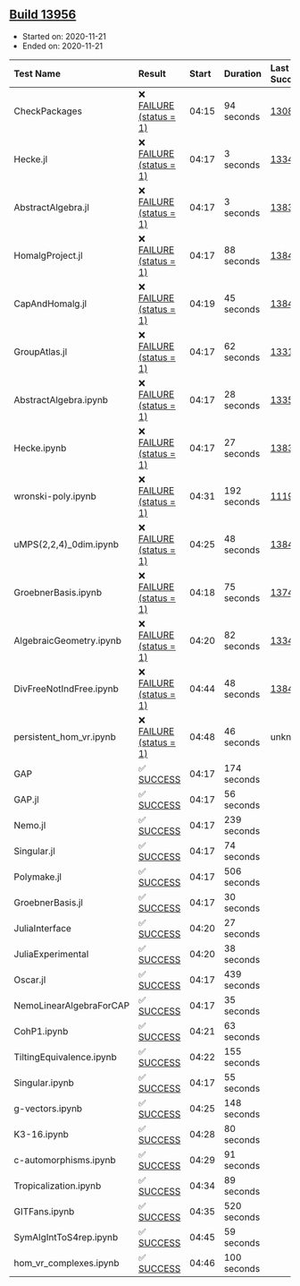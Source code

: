 ## [Build 13956](https://oscarci.mathematik.uni-kl.de/job/oscar/13956/)

* Started on: 2020-11-21
* Ended on: 2020-11-21

| Test Name    | Result | Start | Duration | Last Success | First Failure |
|:-------------|:-------|:------|:---------|:-------------|:--------------|
| CheckPackages | ❌ [FAILURE (status = 1)](https://oscarci.mathematik.uni-kl.de/job/oscar/13956/artifact/logs/build-13956/CheckPackages.log) | 04:15 | 94 seconds | [13085](https://oscarci.mathematik.uni-kl.de/job/oscar/13085/) | [13086](https://oscarci.mathematik.uni-kl.de/job/oscar/13086/) |
| Hecke.jl | ❌ [FAILURE (status = 1)](https://oscarci.mathematik.uni-kl.de/job/oscar/13956/artifact/logs/build-13956/Hecke.jl.log) | 04:17 | 3 seconds | [13341](https://oscarci.mathematik.uni-kl.de/job/oscar/13341/) | [13342](https://oscarci.mathematik.uni-kl.de/job/oscar/13342/) |
| AbstractAlgebra.jl | ❌ [FAILURE (status = 1)](https://oscarci.mathematik.uni-kl.de/job/oscar/13956/artifact/logs/build-13956/AbstractAlgebra.jl.log) | 04:17 | 3 seconds | [13837](https://oscarci.mathematik.uni-kl.de/job/oscar/13837/) | [13838](https://oscarci.mathematik.uni-kl.de/job/oscar/13838/) |
| HomalgProject.jl | ❌ [FAILURE (status = 1)](https://oscarci.mathematik.uni-kl.de/job/oscar/13956/artifact/logs/build-13956/HomalgProject.jl.log) | 04:17 | 88 seconds | [13845](https://oscarci.mathematik.uni-kl.de/job/oscar/13845/) | [13846](https://oscarci.mathematik.uni-kl.de/job/oscar/13846/) |
| CapAndHomalg.jl | ❌ [FAILURE (status = 1)](https://oscarci.mathematik.uni-kl.de/job/oscar/13956/artifact/logs/build-13956/CapAndHomalg.jl.log) | 04:19 | 45 seconds | [13845](https://oscarci.mathematik.uni-kl.de/job/oscar/13845/) | [13846](https://oscarci.mathematik.uni-kl.de/job/oscar/13846/) |
| GroupAtlas.jl | ❌ [FAILURE (status = 1)](https://oscarci.mathematik.uni-kl.de/job/oscar/13956/artifact/logs/build-13956/GroupAtlas.jl.log) | 04:17 | 62 seconds | [13311](https://oscarci.mathematik.uni-kl.de/job/oscar/13311/) | [13312](https://oscarci.mathematik.uni-kl.de/job/oscar/13312/) |
| AbstractAlgebra.ipynb | ❌ [FAILURE (status = 1)](https://oscarci.mathematik.uni-kl.de/job/oscar/13956/artifact/logs/build-13956/AbstractAlgebra.ipynb.log) | 04:17 | 28 seconds | [13355](https://oscarci.mathematik.uni-kl.de/job/oscar/13355/) | [13356](https://oscarci.mathematik.uni-kl.de/job/oscar/13356/) |
| Hecke.ipynb | ❌ [FAILURE (status = 1)](https://oscarci.mathematik.uni-kl.de/job/oscar/13956/artifact/logs/build-13956/Hecke.ipynb.log) | 04:17 | 27 seconds | [13837](https://oscarci.mathematik.uni-kl.de/job/oscar/13837/) | [13838](https://oscarci.mathematik.uni-kl.de/job/oscar/13838/) |
| wronski-poly.ipynb | ❌ [FAILURE (status = 1)](https://oscarci.mathematik.uni-kl.de/job/oscar/13956/artifact/logs/build-13956/wronski-poly.ipynb.log) | 04:31 | 192 seconds | [11192](https://oscarci.mathematik.uni-kl.de/job/oscar/11192/) | [11193](https://oscarci.mathematik.uni-kl.de/job/oscar/11193/) |
| uMPS(2,2,4)_0dim.ipynb | ❌ [FAILURE (status = 1)](https://oscarci.mathematik.uni-kl.de/job/oscar/13956/artifact/logs/build-13956/uMPS-2-2-4-_0dim.ipynb.log) | 04:25 | 48 seconds | [13841](https://oscarci.mathematik.uni-kl.de/job/oscar/13841/) | [13842](https://oscarci.mathematik.uni-kl.de/job/oscar/13842/) |
| GroebnerBasis.ipynb | ❌ [FAILURE (status = 1)](https://oscarci.mathematik.uni-kl.de/job/oscar/13956/artifact/logs/build-13956/GroebnerBasis.ipynb.log) | 04:18 | 75 seconds | [13748](https://oscarci.mathematik.uni-kl.de/job/oscar/13748/) | [13749](https://oscarci.mathematik.uni-kl.de/job/oscar/13749/) |
| AlgebraicGeometry.ipynb | ❌ [FAILURE (status = 1)](https://oscarci.mathematik.uni-kl.de/job/oscar/13956/artifact/logs/build-13956/AlgebraicGeometry.ipynb.log) | 04:20 | 82 seconds | [13341](https://oscarci.mathematik.uni-kl.de/job/oscar/13341/) | [13342](https://oscarci.mathematik.uni-kl.de/job/oscar/13342/) |
| DivFreeNotIndFree.ipynb | ❌ [FAILURE (status = 1)](https://oscarci.mathematik.uni-kl.de/job/oscar/13956/artifact/logs/build-13956/DivFreeNotIndFree.ipynb.log) | 04:44 | 48 seconds | [13845](https://oscarci.mathematik.uni-kl.de/job/oscar/13845/) | [13846](https://oscarci.mathematik.uni-kl.de/job/oscar/13846/) |
| persistent_hom_vr.ipynb | ❌ [FAILURE (status = 1)](https://oscarci.mathematik.uni-kl.de/job/oscar/13956/artifact/logs/build-13956/persistent_hom_vr.ipynb.log) | 04:48 | 46 seconds | unknown | unknown |
| GAP | ✅ [SUCCESS](https://oscarci.mathematik.uni-kl.de/job/oscar/13956/artifact/logs/build-13956/GAP.log) | 04:17 | 174 seconds |  |  |
| GAP.jl | ✅ [SUCCESS](https://oscarci.mathematik.uni-kl.de/job/oscar/13956/artifact/logs/build-13956/GAP.jl.log) | 04:17 | 56 seconds |  |  |
| Nemo.jl | ✅ [SUCCESS](https://oscarci.mathematik.uni-kl.de/job/oscar/13956/artifact/logs/build-13956/Nemo.jl.log) | 04:17 | 239 seconds |  |  |
| Singular.jl | ✅ [SUCCESS](https://oscarci.mathematik.uni-kl.de/job/oscar/13956/artifact/logs/build-13956/Singular.jl.log) | 04:17 | 74 seconds |  |  |
| Polymake.jl | ✅ [SUCCESS](https://oscarci.mathematik.uni-kl.de/job/oscar/13956/artifact/logs/build-13956/Polymake.jl.log) | 04:17 | 506 seconds |  |  |
| GroebnerBasis.jl | ✅ [SUCCESS](https://oscarci.mathematik.uni-kl.de/job/oscar/13956/artifact/logs/build-13956/GroebnerBasis.jl.log) | 04:17 | 30 seconds |  |  |
| JuliaInterface | ✅ [SUCCESS](https://oscarci.mathematik.uni-kl.de/job/oscar/13956/artifact/logs/build-13956/JuliaInterface.log) | 04:20 | 27 seconds |  |  |
| JuliaExperimental | ✅ [SUCCESS](https://oscarci.mathematik.uni-kl.de/job/oscar/13956/artifact/logs/build-13956/JuliaExperimental.log) | 04:20 | 38 seconds |  |  |
| Oscar.jl | ✅ [SUCCESS](https://oscarci.mathematik.uni-kl.de/job/oscar/13956/artifact/logs/build-13956/Oscar.jl.log) | 04:17 | 439 seconds |  |  |
| NemoLinearAlgebraForCAP | ✅ [SUCCESS](https://oscarci.mathematik.uni-kl.de/job/oscar/13956/artifact/logs/build-13956/NemoLinearAlgebraForCAP.log) | 04:17 | 35 seconds |  |  |
| CohP1.ipynb | ✅ [SUCCESS](https://oscarci.mathematik.uni-kl.de/job/oscar/13956/artifact/logs/build-13956/CohP1.ipynb.log) | 04:21 | 63 seconds |  |  |
| TiltingEquivalence.ipynb | ✅ [SUCCESS](https://oscarci.mathematik.uni-kl.de/job/oscar/13956/artifact/logs/build-13956/TiltingEquivalence.ipynb.log) | 04:22 | 155 seconds |  |  |
| Singular.ipynb | ✅ [SUCCESS](https://oscarci.mathematik.uni-kl.de/job/oscar/13956/artifact/logs/build-13956/Singular.ipynb.log) | 04:17 | 55 seconds |  |  |
| g-vectors.ipynb | ✅ [SUCCESS](https://oscarci.mathematik.uni-kl.de/job/oscar/13956/artifact/logs/build-13956/g-vectors.ipynb.log) | 04:25 | 148 seconds |  |  |
| K3-16.ipynb | ✅ [SUCCESS](https://oscarci.mathematik.uni-kl.de/job/oscar/13956/artifact/logs/build-13956/K3-16.ipynb.log) | 04:28 | 80 seconds |  |  |
| c-automorphisms.ipynb | ✅ [SUCCESS](https://oscarci.mathematik.uni-kl.de/job/oscar/13956/artifact/logs/build-13956/c-automorphisms.ipynb.log) | 04:29 | 91 seconds |  |  |
| Tropicalization.ipynb | ✅ [SUCCESS](https://oscarci.mathematik.uni-kl.de/job/oscar/13956/artifact/logs/build-13956/Tropicalization.ipynb.log) | 04:34 | 89 seconds |  |  |
| GITFans.ipynb | ✅ [SUCCESS](https://oscarci.mathematik.uni-kl.de/job/oscar/13956/artifact/logs/build-13956/GITFans.ipynb.log) | 04:35 | 520 seconds |  |  |
| SymAlgIntToS4rep.ipynb | ✅ [SUCCESS](https://oscarci.mathematik.uni-kl.de/job/oscar/13956/artifact/logs/build-13956/SymAlgIntToS4rep.ipynb.log) | 04:45 | 59 seconds |  |  |
| hom_vr_complexes.ipynb | ✅ [SUCCESS](https://oscarci.mathematik.uni-kl.de/job/oscar/13956/artifact/logs/build-13956/hom_vr_complexes.ipynb.log) | 04:46 | 100 seconds |  |  |
